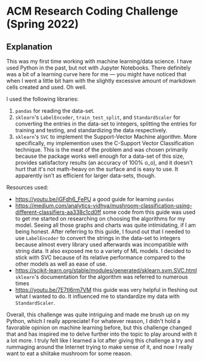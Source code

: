 # ACM Research Coding Challenge (Spring 2022)

## Explanation

This was my first time working with machine learning/data science. I have used Python in the past, but not with Jupyter Notebooks. There definitely was a bit of a learning curve here for me — you might have noticed that when I went a little bit ham with the slightly excessive amount of markdown cells created and used. Oh well.

I used the following libraries:
1. `pandas` for reading the data-set.
2. `sklearn`'s `LabelEncoder`, `train_test_split`, and `StandardScaler` for converting the entries in the data-set to integers, splitting the entries for training and testing, and standardizing the data respectively.
3. `sklearn`'s `SVC` to implement the Support-Vector Machine algorithm. More specifically, my implemention uses the C-Support Vector Classification technique. This is the meat of the problem and was chosen primarily because the package works well enough for a data-set of this size, provides satisfactory results (an accuracy of 100% o_o), and it doesn't hurt that it's not math-heavy on the surface and is easy to use. It apparently isn't as efficient for larger data-sets, though.

Resources used:
- https://youtu.be/iGFdh6_FePU a good guide for learning `pandas`
- https://medium.com/analytics-vidhya/mushroom-classification-using-different-classifiers-aa338c1cd0ff some code from this guide was used to get me started on researching on choosing the algorithms for my model. Seeing all those graphs and charts was quite intimidating, if I am being honest. After referring to this guide, I found out that I needed to use `LabelEncoder` to convert the strings in the data-set to integers because almost every library used afterwards was incompatible with string data. It also exposed me to a variety of ML models. I decided to stick with SVC because of its relative performance compared to the other models as well as ease of use.
- https://scikit-learn.org/stable/modules/generated/sklearn.svm.SVC.html `sklearn`'s documentation for the algorithm was referred to numerous times
- https://youtu.be/7E7tl6rm7VM this guide was very helpful in fleshing out what I wanted to do. It influenced me to standardize my data with `StandardScaler`.

Overall, this challenge was quite intriguing and made me brush up on my Python, which I really appreciate! For whatever reason, I didn't hold a favorable opinion on machine learning before, but this challenge changed that and has inspired me to delve further into the topic to play around with it a lot more. I truly felt like I learned a lot after giving this challenge a try and rummaging around the Internet trying to make sense of it, and now I really want to eat a shiitake mushroom for some reason.
